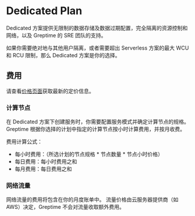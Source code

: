 # Dedicated Plan

Dedicated 方案提供无限制的数据存储及数据过期配置，完全隔离的资源控制和网络，以及 Greptime 的 SRE 团队的支持。

如果你需要绝对地与其他用户隔离，或者需要超出 Serverless 方案的最大 WCU 和 RCU 限制，那么 Dedicated 方案是你的选择。

## 费用

请查看[价格页面](https://greptime.com/pricing)获取最新的定价信息。

### 计算节点

在 Dedicated 方案下创建服务时，你需要配置服务模式并确定计算节点的规格。
Greptime 根据你选择的计划中指定的计算节点按小时计算费用，并按月收费。

费用计算公式：

- 每小时费用：（所选计划的节点规格 * 节点数量 * 节点小时价格）
- 每日费用：每小时费用之和
- 每月费用：每日费用之和

<!--@include: shared-storage-capacity.md-->

### 网络流量

网络流量的费用将包含在你的月度账单中。
流量价格由云服务器提供商（如 AWS）决定，Greptime 不会对流量收取额外费用。
